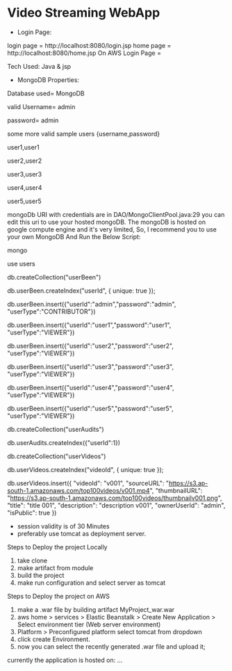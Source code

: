 # Video Streaming WebApp

* Login Page: 

login page = http://localhost:8080/login.jsp
home page = http://localhost:8080/home.jsp
On AWS Login Page = 

Tech Used: Java & jsp
 
 * MongoDB Properties:

Database used= MongoDB

valid Username= admin

password= admin

some more valid sample users {username,password}

user1,user1

user2,user2

user3,user3

user4,user4

user5,user5

mongoDb URI with credentials are in DAO/MongoClientPool.java:29
you can edit this uri to use your hosted mongoDB.
The mongoDB is hosted on google compute engine and it's very limited, So, I recommend you to use your own MongoDB
And Run the Below Script:

mongo

use users

db.createCollection("userBeen")

db.userBeen.createIndex("userId", { unique: true });

db.userBeen.insert({"userId":"admin","password":"admin", "userType":"CONTRIBUTOR"})

db.userBeen.insert({"userId":"user1","password":"user1", "userType":"VIEWER"})

db.userBeen.insert({"userId":"user2","password":"user2", "userType":"VIEWER"})

db.userBeen.insert({"userId":"user3","password":"user3", "userType":"VIEWER"})

db.userBeen.insert({"userId":"user4","password":"user4", "userType":"VIEWER"})

db.userBeen.insert({"userId":"user5","password":"user5", "userType":"VIEWER"})



db.createCollection("userAudits")

db.userAudits.createIndex({"userId":1})



db.createCollection("userVideos")

db.userVideos.createIndex("videoId", { unique: true });

db.userVideos.insert({
  "videoId": "v001",
  "sourceURL": "https://s3.ap-south-1.amazonaws.com/top100videos/v001.mp4",
  "thumbnailURL": "https://s3.ap-south-1.amazonaws.com/top100videos/thumbnailv001.png",
  "title": "title 001",
  "description": "description v001",
  "ownerUserId": "admin",
  "isPublic": true
})


* session validity is of 30 Minutes
* preferably use tomcat as deployment server.

Steps to Deploy the project Locally

1. take clone
2. make artifact from module
3. build the project
4. make run configuration and select server as tomcat

Steps to Deploy the project on AWS
1. make a .war file by building artifact MyProject_war.war
2. aws home > services > Elastic Beanstalk >  Create New Application > Select environment tier (Web server environment)
3. Platform > Preconfigured platform select tomcat from dropdown
4. click create Environment.
5. now you can select the recently generated .war file and upload it;

currently the application is hosted on: ...
